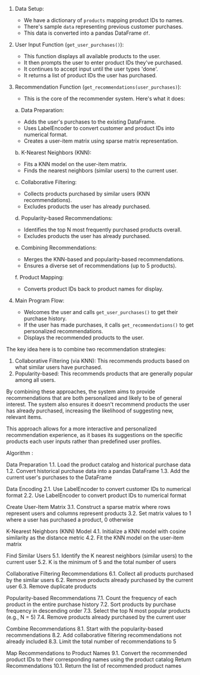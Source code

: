1. Data Setup:
   - We have a dictionary of `products` mapping product IDs to names.
   - There's sample `data` representing previous customer purchases.
   - This data is converted into a pandas DataFrame `df`.

2. User Input Function (`get_user_purchases()`):
   - This function displays all available products to the user.
   - It then prompts the user to enter product IDs they've purchased.
   - It continues to accept input until the user types 'done'.
   - It returns a list of product IDs the user has purchased.

3. Recommendation Function (`get_recommendations(user_purchases)`):
   - This is the core of the recommender system. Here's what it does:

   a. Data Preparation:
      - Adds the user's purchases to the existing DataFrame.
      - Uses LabelEncoder to convert customer and product IDs into numerical format.
      - Creates a user-item matrix using sparse matrix representation.

   b. K-Nearest Neighbors (KNN):
      - Fits a KNN model on the user-item matrix.
      - Finds the nearest neighbors (similar users) to the current user.

   c. Collaborative Filtering:
      - Collects products purchased by similar users (KNN recommendations).
      - Excludes products the user has already purchased.

   d. Popularity-based Recommendations:
      - Identifies the top N most frequently purchased products overall.
      - Excludes products the user has already purchased.

   e. Combining Recommendations:
      - Merges the KNN-based and popularity-based recommendations.
      - Ensures a diverse set of recommendations (up to 5 products).

   f. Product Mapping:
      - Converts product IDs back to product names for display.

4. Main Program Flow:
   - Welcomes the user and calls `get_user_purchases()` to get their purchase history.
   - If the user has made purchases, it calls `get_recommendations()` to get personalized recommendations.
   - Displays the recommended products to the user.

The key idea here is to combine two recommendation strategies:

1. Collaborative Filtering (via KNN): This recommends products based on what similar users have purchased.
2. Popularity-based: This recommends products that are generally popular among all users.

By combining these approaches, the system aims to provide recommendations that are both personalized and likely to be of general interest. The system also ensures it doesn't recommend products the user has already purchased, increasing the likelihood of suggesting new, relevant items.

This approach allows for a more interactive and personalized recommendation experience, as it bases its suggestions on the specific products each user inputs rather than predefined user profiles.

Algorithm :

Data Preparation
1.1. Load the product catalog and historical purchase data
1.2. Convert historical purchase data into a pandas DataFrame
1.3. Add the current user's purchases to the DataFrame

Data Encoding
2.1. Use LabelEncoder to convert customer IDs to numerical format
2.2. Use LabelEncoder to convert product IDs to numerical format

Create User-Item Matrix
3.1. Construct a sparse matrix where rows represent users and columns represent products
3.2. Set matrix values to 1 where a user has purchased a product, 0 otherwise

K-Nearest Neighbors (KNN) Model
4.1. Initialize a KNN model with cosine similarity as the distance metric
4.2. Fit the KNN model on the user-item matrix

Find Similar Users
5.1. Identify the K nearest neighbors (similar users) to the current user
5.2. K is the minimum of 5 and the total number of users

Collaborative Filtering Recommendations
6.1. Collect all products purchased by the similar users
6.2. Remove products already purchased by the current user
6.3. Remove duplicate products

Popularity-based Recommendations
7.1. Count the frequency of each product in the entire purchase history
7.2. Sort products by purchase frequency in descending order
7.3. Select the top N most popular products (e.g., N = 5)
7.4. Remove products already purchased by the current user

Combine Recommendations
8.1. Start with the popularity-based recommendations
8.2. Add collaborative filtering recommendations not already included
8.3. Limit the total number of recommendations to 5

Map Recommendations to Product Names
9.1. Convert the recommended product IDs to their corresponding names using the product catalog
Return Recommendations
10.1. Return the list of recommended product names
